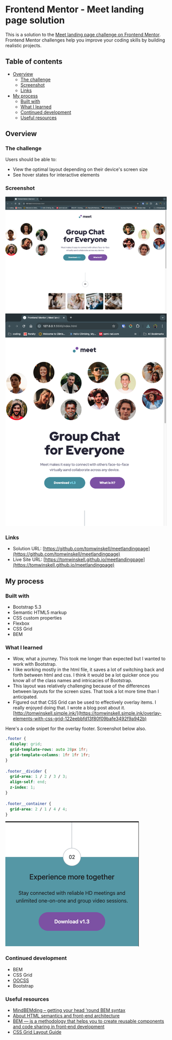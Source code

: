 # Frontend Mentor - Meet landing page solution

This is a solution to the [Meet landing page challenge on Frontend Mentor](https://www.frontendmentor.io/challenges/meet-landing-page-rbTDS6OUR). Frontend Mentor challenges help you improve your coding skills by building realistic projects. 

## Table of contents

- [Overview](#overview)
  - [The challenge](#the-challenge)
  - [Screenshot](#screenshot)
  - [Links](#links)
- [My process](#my-process)
  - [Built with](#built-with)
  - [What I learned](#what-i-learned)
  - [Continued development](#continued-development)
  - [Useful resources](#useful-resources)

## Overview

### The challenge

Users should be able to:

- View the optimal layout depending on their device's screen size
- See hover states for interactive elements

### Screenshot

![screenshot-desktop](https://raw.githubusercontent.com/tomwinskell/meetlandingpage/refs/heads/main/assets/screenshots/screenshot-desktop.png)
![screenshot-tablet](https://raw.githubusercontent.com/tomwinskell/meetlandingpage/refs/heads/main/assets/screenshots/screenshot-tablet.png)

### Links

- Solution URL: [https://github.com/tomwinskell/meetlandingpage](https://github.com/tomwinskell/meetlandingpage)
- Live Site URL: [https://tomwinskell.github.io/meetlandingpage](https://tomwinskell.github.io/meetlandingpage)

## My process

### Built with

- Bootstrap 5.3
- Semantic HTML5 markup
- CSS custom properties
- Flexbox
- CSS Grid
- BEM

### What I learned

- Wow, what a journey. This took me longer than expected but I wanted to work with Bootstrap.
- I like working mostly in the html file, it saves a lot of switching back and forth between html and css. I think it would be a lot quicker once you know all of the class names and intricacies of Bootstrap.
- This layout was relatively challenging because of the differences between layouts for the screen sizes. That took a lot more time than I anticipated.
- Figured out that CSS Grid can be used to effectively overlay items. I really enjoyed doing that. I wrote a blog post about it. [http://tomwinskell.simple.ink/](https://tomwinskell.simple.ink/overlay-elements-with-css-grid-122eebbfd13f80f09bafe3492f9a942b)

Here's a code snipet for the overlay footer. Screenshot below also.

```css
.footer {
  display: grid;
  grid-template-rows: auto 28px 1fr;
  grid-template-columns: 1fr 1fr 1fr;
}

.footer__divider {
  grid-area: 1 / 2 / 3 / 3;
  align-self: end;
  z-index: 1;
}

.footer__container {
  grid-area: 2 / 1 / 4 / 4;
}
```

![screenshot-footer](https://raw.githubusercontent.com/tomwinskell/meetlandingpage/refs/heads/main/assets/screenshots/screenshot-footer.png)


### Continued development

- BEM
- CSS Grid
- [OOCSS](https://github.com/stubbornella/oocss/wiki)
- Bootstrap

### Useful resources

- [MindBEMding – getting your head ’round BEM syntax](https://csswizardry.com/2013/01/mindbemding-getting-your-head-round-bem-syntax/)
- [About HTML semantics and front-end architecture](https://nicolasgallagher.com/about-html-semantics-front-end-architecture/)
- [BEM — is a methodology that helps you to create reusable components and code sharing in front‑end development](https://getbem.com/)
- [CSS Grid Layout Guide](https://css-tricks.com/snippets/css/complete-guide-grid/)
